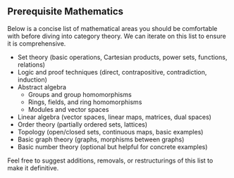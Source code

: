 ## Prerequisite Mathematics

Below is a concise list of mathematical areas you should be comfortable with before diving into category theory.  We can iterate on this list to ensure it is comprehensive.

- Set theory (basic operations, Cartesian products, power sets, functions, relations)
- Logic and proof techniques (direct, contrapositive, contradiction, induction)
- Abstract algebra
  - Groups and group homomorphisms
  - Rings, fields, and ring homomorphisms
  - Modules and vector spaces
- Linear algebra (vector spaces, linear maps, matrices, dual spaces)
- Order theory (partially ordered sets, lattices)
- Topology (open/closed sets, continuous maps, basic examples)
- Basic graph theory (graphs, morphisms between graphs)
- Basic number theory (optional but helpful for concrete examples)

Feel free to suggest additions, removals, or restructurings of this list to make it definitive.